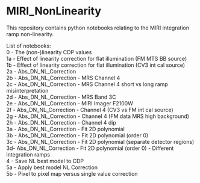 # MIRI_NonLinearity
This repository contains python notebooks relating to the MIRI integration ramp non-linearity.  

List of notebooks:  
0 - The (non-)linearity CDP values  
1a - Effect of linearity correction for flat illumination (FM MTS BB source)  
1b - Effect of linearity correction for flat illumination (CV3 int cal source)  
2a - Abs_DN_NL_Correction  
2b - Abs_DN_NL_Correction - MRS Channel 4  
2c - Abs_DN_NL_Correction - MRS Channel 4 short vs long ramp misinterpretation  
2d - Abs_DN_NL_Correction - MRS Band 3C  
2e - Abs_DN_NL_Correction - MIRI Imager F2100W  
2f - Abs_DN_NL_Correction - Channel 4 (CV3 vs FM int cal source)  
2g - Abs_DN_NL_Correction - Channel 4 (FM data MRS high background)  
2h - Abs_DN_NL_Correction - Channel 4 dip  
3a - Abs_DN_NL_Correction - Fit 2D polynomial  
3b - Abs_DN_NL_Correction - Fit 2D polynomial (order 0)  
3c - Abs_DN_NL_Correction - Fit 2D polynomial (separate detector regions)  
3d- Abs_DN_NL_Correction - Fit 2D polynomial (order 0) - Different integration ramps  
4 - Save NL best model to CDP  
5a - Apply best model NL Correction  
5b - Pixel to pixel map versus single value correction  
